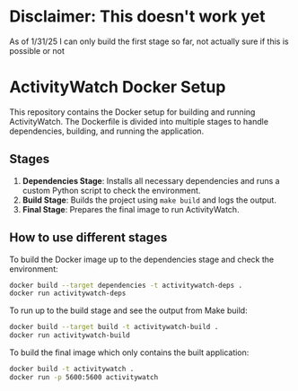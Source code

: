 # Disclaimer: This doesn't work yet
As of 1/31/25 I can only build the first stage so far,
not actually sure if this is possible or not

# ActivityWatch Docker Setup

This repository contains the Docker setup for building and running ActivityWatch. The Dockerfile is divided into multiple stages to handle dependencies, building, and running the application.

## Stages

1. **Dependencies Stage**: Installs all necessary dependencies and runs a custom Python script to check the environment.
2. **Build Stage**: Builds the project using `make build` and logs the output.
3. **Final Stage**: Prepares the final image to run ActivityWatch.

## How to use different stages

To build the Docker image up to the dependencies stage and check the environment:
```sh
docker build --target dependencies -t activitywatch-deps .
docker run activitywatch-deps
```
To run up to the build stage and see the output from Make build:
```sh
docker build --target build -t activitywatch-build .
docker run activitywatch-build
```
To build the final image which only contains the built application:
```sh
docker build -t activitywatch .
docker run -p 5600:5600 activitywatch
```
